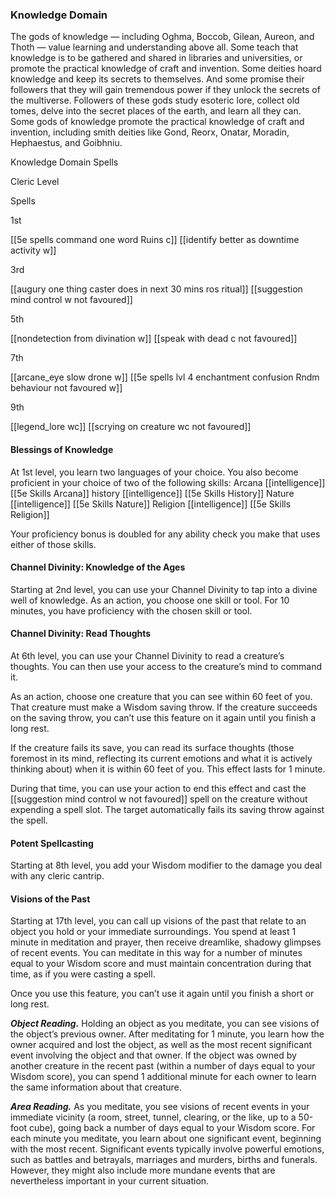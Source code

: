 ### Knowledge Domain

The gods of knowledge — including Oghma, Boccob, Gilean, Aureon, and Thoth — value learning and understanding above all. Some teach that knowledge is to be gathered and shared in libraries and universities, or promote the practical knowledge of craft and invention. Some deities hoard knowledge and keep its secrets to themselves. And some promise their followers that they will gain tremendous power if they unlock the secrets of the multiverse. Followers of these gods study esoteric lore, collect old tomes, delve into the secret places of the earth, and learn all they can. Some gods of knowledge promote the practical knowledge of craft and invention, including smith deities like Gond, Reorx, Onatar, Moradin, Hephaestus, and Goibhniu.

[](https://www.dndbeyond.com/sources/phb/cleric#KnowledgeDomainSpells)Knowledge Domain Spells

Cleric Level

Spells

1st

[[5e spells command one word Ruins c]]
[[identify better as downtime activity w]]

3rd

[[augury one thing caster does in next 30 mins ros ritual]]
[[suggestion mind control w not favoured]]

5th

[[nondetection from divination w]]
[[speak with dead c not favoured]]

7th

[[arcane_eye slow drone w]]
[[5e spells lvl 4 enchantment confusion Rndm behaviour not favoured w]]

9th

[[legend_lore wc]]
[[scrying on creature wc not favoured]]

#### Blessings of Knowledge

At 1st level, you learn two languages of your choice. You also become proficient in your choice of two of the following skills: Arcana [[intelligence]] [[5e Skills Arcana]]
history  [[intelligence]] [[5e Skills History]]
Nature  [[intelligence]] [[5e Skills Nature]]
Religion  [[intelligence]] [[5e Skills Religion]]

Your proficiency bonus is doubled for any ability check you make that uses either of those skills.

#### Channel Divinity: Knowledge of the Ages

Starting at 2nd level, you can use your Channel Divinity to tap into a divine well of knowledge. As an action, you choose one skill or tool. For 10 minutes, you have proficiency with the chosen skill or tool.

#### Channel Divinity: Read Thoughts

At 6th level, you can use your Channel Divinity to read a creature’s thoughts. You can then use your access to the creature’s mind to command it.

As an action, choose one creature that you can see within 60 feet of you. That creature must make a Wisdom saving throw. If the creature succeeds on the saving throw, you can’t use this feature on it again until you finish a long rest.

If the creature fails its save, you can read its surface thoughts (those foremost in its mind, reflecting its current emotions and what it is actively thinking about) when it is within 60 feet of you. This effect lasts for 1 minute.

During that time, you can use your action to end this effect and cast the [[suggestion mind control w not favoured]] spell on the creature without expending a spell slot. The target automatically fails its saving throw against the spell.

#### Potent Spellcasting

Starting at 8th level, you add your Wisdom modifier to the damage you deal with any cleric cantrip.

#### Visions of the Past

Starting at 17th level, you can call up visions of the past that relate to an object you hold or your immediate surroundings. You spend at least 1 minute in meditation and prayer, then receive dreamlike, shadowy glimpses of recent events. You can meditate in this way for a number of minutes equal to your Wisdom score and must maintain concentration during that time, as if you were casting a spell.

Once you use this feature, you can’t use it again until you finish a short or long rest.

_**Object Reading.**_ Holding an object as you meditate, you can see visions of the object’s previous owner. After meditating for 1 minute, you learn how the owner acquired and lost the object, as well as the most recent significant event involving the object and that owner. If the object was owned by another creature in the recent past (within a number of days equal to your Wisdom score), you can spend 1 additional minute for each owner to learn the same information about that creature.

_**Area Reading.**_ As you meditate, you see visions of recent events in your immediate vicinity (a room, street, tunnel, clearing, or the like, up to a 50-foot cube), going back a number of days equal to your Wisdom score. For each minute you meditate, you learn about one significant event, beginning with the most recent. Significant events typically involve powerful emotions, such as battles and betrayals, marriages and murders, births and funerals. However, they might also include more mundane events that are nevertheless important in your current situation.